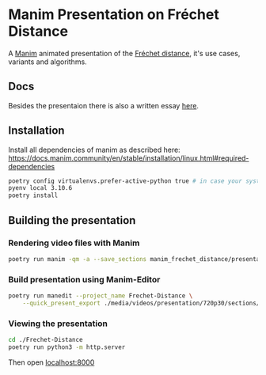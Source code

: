 # Manim Presentation on Fréchet Distance
A [Manim](https://www.manim.community/) animated presentation of the [Fréchet distance](https://en.wikipedia.org/wiki/Fr%C3%A9chet_distance), it's use cases, variants and algorithms.

## Docs

Besides the presentaion there is also a written essay [here](https://nightly.link/ScholliYT/manim-frechet-distance/workflows/build_docs/main/PDF.zip).


## Installation

Install all dependencies of manim as described here: https://docs.manim.community/en/stable/installation/linux.html#required-dependencies

```sh
poetry config virtualenvs.prefer-active-python true # in case your system python is < 3.10
pyenv local 3.10.6
poetry install
```


## Building the presentation

### Rendering video files with Manim
```sh
poetry run manim -qm -a --save_sections manim_frechet_distance/presentation.py
```

### Build presentation using Manim-Editor
```sh
poetry run manedit --project_name Frechet-Distance \
    --quick_present_export ./media/videos/presentation/720p30/sections/MinimalPresentationExample.json
```

### Viewing the presentation
```sh
cd ./Frechet-Distance
poetry run python3 -m http.server
```

Then open [localhost:8000](http://localhost:8000)
